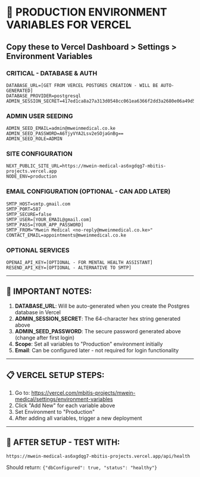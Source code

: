 # 🔑 PRODUCTION ENVIRONMENT VARIABLES FOR VERCEL

## Copy these to Vercel Dashboard > Settings > Environment Variables

### **CRITICAL - DATABASE & AUTH**
```
DATABASE_URL=[GET FROM VERCEL POSTGRES CREATION - WILL BE AUTO-GENERATED]
DATABASE_PROVIDER=postgresql
ADMIN_SESSION_SECRET=417ed1ca8a27a313d0548cc061ea6366f2dd3a2680e06a49d514fe08aa0038b4
```

### **ADMIN USER SEEDING**
```
ADMIN_SEED_EMAIL=admin@mweinmedical.co.ke
ADMIN_SEED_PASSWORD=A6TjyVYA2Lsv2eSOjaGnBg==
ADMIN_SEED_ROLE=ADMIN
```

### **SITE CONFIGURATION**
```
NEXT_PUBLIC_SITE_URL=https://mwein-medical-as6xgdqg7-mbitis-projects.vercel.app
NODE_ENV=production
```

### **EMAIL CONFIGURATION (OPTIONAL - CAN ADD LATER)**
```
SMTP_HOST=smtp.gmail.com
SMTP_PORT=587
SMTP_SECURE=false
SMTP_USER=[YOUR_EMAIL@gmail.com]
SMTP_PASS=[YOUR_APP_PASSWORD]
SMTP_FROM="Mwein Medical <no-reply@mweinmedical.co.ke>"
CONTACT_EMAIL=appointments@mweinmedical.co.ke
```

### **OPTIONAL SERVICES**
```
OPENAI_API_KEY=[OPTIONAL - FOR MENTAL HEALTH ASSISTANT]
RESEND_API_KEY=[OPTIONAL - ALTERNATIVE TO SMTP]
```

---

## 🚨 **IMPORTANT NOTES:**

1. **DATABASE_URL**: Will be auto-generated when you create the Postgres database in Vercel
2. **ADMIN_SESSION_SECRET**: The 64-character hex string generated above
3. **ADMIN_SEED_PASSWORD**: The secure password generated above (change after first login)
4. **Scope**: Set all variables to "Production" environment initially
5. **Email**: Can be configured later - not required for login functionality

---

## 📋 **VERCEL SETUP STEPS:**

1. Go to: https://vercel.com/mbitis-projects/mwein-medical/settings/environment-variables
2. Click "Add New" for each variable above
3. Set Environment to "Production" 
4. After adding all variables, trigger a new deployment

---

## 🧪 **AFTER SETUP - TEST WITH:**
```
https://mwein-medical-as6xgdqg7-mbitis-projects.vercel.app/api/health
```

Should return: `{"dbConfigured": true, "status": "healthy"}`